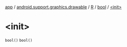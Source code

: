 [app](../../../index.md) / [android.support.graphics.drawable](../../index.md) / [R](../index.md) / [bool](index.md) / [&lt;init&gt;](.)

# &lt;init&gt;

`bool()`
`bool()`
